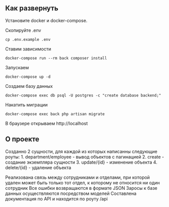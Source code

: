 ## Как развернуть

Установите docker и docker-compose.

Скопируйте .env

```shell
cp .env.example .env
```

Ставим зависимости
```shell
docker-compose run --rm back composer install
```

Запускаем
```shell
docker-compose up -d
```

Создаем базу данных
```shell
docker-compose exec db psql -U postgres -c "create database backend;"
```

Накатить миграции
```shell
docker-compose exec back php artisan migrate
```
В браузере открываем http://localhost

## О проекте

Созданно 2 сущности, для каждой из которых написанны следующие роуты:
    1. department/employee - вывод объектов с пагинацией
    2. create - создание экземпляра сущности
    3. update/{id} - изменение объекта
    4. delete/{id} - удаление объекта

Реализована связь между сотрудниками и отделами, при которой удален может быть только тот отдел, к которому не относится ни один сотрудник
Все ошибки возвращаются в формате JSON
Заросы к базе данных осуществляются посредством моделей
Составлена документация по API и находится по роуту /api
